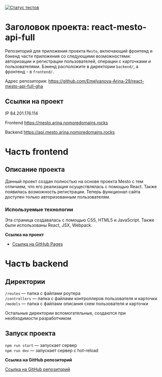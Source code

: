 [![Статус тестов](../../actions/workflows/tests.yml/badge.svg)](../../actions/workflows/tests.yml)

# Заголовок проекта: react-mesto-api-full
Репозиторий для приложения проекта `Mesto`, включающий фронтенд и бэкенд части приложения со следующими возможностями: авторизации и регистрации пользователей, операции с карточками и пользователями. Бэкенд расположите в директории `backend/`, а фронтенд - в `frontend/`. 

Адрес репозитория: https://github.com/Emelyanova-Arina-29/react-mesto-api-full-gha

## Ссылки на проект

IP 84.201.176.114

Frontend https://mesto.arina.nomoredomains.rocks

Backend https://api.mesto.arina.nomoredomains.rocks

# Часть frontend

## Описание проекта
Данный проект создан полностью на основе проекта Mesto с тем отличием, что его реализация осуществлялась с помощью React. Также появилась возможность регистрации. Теперь функционал сайта доступен только авторизованным пользователям.

### Используемые технологии
Эта страница создавалась с помощью CSS, HTML5 и JavaScript. Также были использованы React, JSX, Webpack.

**Ссылка на проект**

* [Ссылка на GitHub Pages](https://emelyanova-arina-29.github.io/react-mesto-auth/)

# Часть backend

## Директории

`/routes` — папка с файлами роутера  
`/controllers` — папка с файлами контроллеров пользователя и карточки   
`/models` — папка с файлами описания схем пользователя и карточки  
  
Остальные директории вспомогательные, создаются при необходимости разработчиком

## Запуск проекта

`npm run start` — запускает сервер   
`npm run dev` — запускает сервер с hot-reload

**Ссылка на GitHub репозиторий**

[Ссылка на GitHub репозиторий](https://github.com/Emelyanova-Arina-29/express-mesto-gha)
